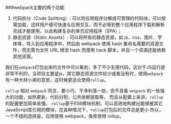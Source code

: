 ###webpack主要的两个功能

1. 代码拆分（Code Splitting）: 可以将应用程序分解成可管理的代码块，可以按需加载，这样用户便可快速与应用交互，而不必等到整个应用程序下载和解析完成才能使用，以此构建复杂的单页应用程序（SPA）；
2. 静态资源（Static Assets）: 可以将所有的静态资源，如 js、css、图片、字体等，导入到应用程序中，然后由 webpack 使用 hash 重命名需要的资源文件，而无需为文件 URL 增添 hash 而使用 hack 脚本，并且一个资源还能依赖其他资源。

我们在`webpack`打包出来的文件中可以看到，多了不少无用代码，这对于JS运行是非常不利的，当项目主要是js，其它静态资源文件较少或者没有时，使用`webpack`有一种大材小用的意思，这时候更适合使用`rollup`。

`rollup` 相对 `webpack` 而言，要小巧、干净利落一些，但不具备 `webpack` 的一些强大的功能，如热更新，代码分割，公共依赖提取等。
而且从配置上来讲，`rollup`的配置更加简单易懂。
`rollup`基于ES6模块机制，可以高效地构建出能够被其它JavaScript库引用的模块，在各种情况下，`rollup`打包后的文件总是更小
所以，一个不错的选择是，应用使用 webpack，类库使用 rollup。